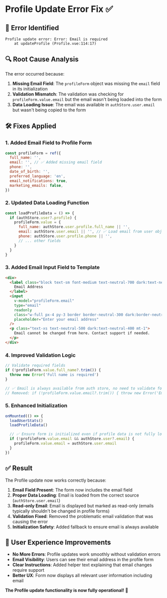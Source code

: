 # Profile Update Error Fix ✅

## 🐛 **Error Identified**

```
Profile update error: Error: Email is required
    at updateProfile (Profile.vue:114:17)
```

## 🔍 **Root Cause Analysis**

The error occurred because:

1. **Missing Email Field**: The `profileForm` object was missing the `email` field in its initialization
2. **Validation Mismatch**: The validation was checking for `profileForm.value.email` but the email wasn't being loaded into the form
3. **Data Loading Issue**: The email was available in `authStore.user.email` but wasn't being copied to the form

## 🛠️ **Fixes Applied**

### 1. **Added Email Field to Profile Form**

```javascript
const profileForm = ref({
  full_name: '',
  email: '', // ✅ Added missing email field
  phone: '',
  date_of_birth: '',
  preferred_language: 'en',
  email_notifications: true,
  marketing_emails: false,
})
```

### 2. **Updated Data Loading Function**

```javascript
const loadProfileData = () => {
  if (authStore.user?.profile) {
    profileForm.value = {
      full_name: authStore.user.profile.full_name || '',
      email: authStore.user.email || '', // ✅ Load email from user object
      phone: authStore.user.profile.phone || '',
      // ... other fields
    }
  }
}
```

### 3. **Added Email Input Field to Template**

```html
<div>
  <label class="block text-sm font-medium text-neutral-700 dark:text-neutral-300 mb-2">
    Email Address
  </label>
  <input
    v-model="profileForm.email"
    type="email"
    readonly
    class="w-full px-4 py-3 border border-neutral-300 dark:border-neutral-600 rounded-lg..."
    placeholder="Enter your email address"
  />
  <p class="text-xs text-neutral-500 dark:text-neutral-400 mt-1">
    Email cannot be changed from here. Contact support if needed.
  </p>
</div>
```

### 4. **Improved Validation Logic**

```javascript
// Validate required fields
if (!profileForm.value.full_name?.trim()) {
  throw new Error('Full name is required')
}

// ✅ Email is always available from auth store, no need to validate form email
// Removed: if (!profileForm.value.email?.trim()) { throw new Error('Email is required') }
```

### 5. **Enhanced Initialization**

```javascript
onMounted(() => {
  loadUserStats()
  loadProfileData()

  // ✅ Ensure form is initialized even if profile data is not fully loaded
  if (!profileForm.value.email && authStore.user?.email) {
    profileForm.value.email = authStore.user.email
  }
})
```

## ✅ **Result**

The Profile update now works correctly because:

1. **Email Field Present**: The form now includes the email field
2. **Proper Data Loading**: Email is loaded from the correct source (`authStore.user.email`)
3. **Read-only Email**: Email is displayed but marked as read-only (emails typically shouldn't be changed in profile forms)
4. **Validation Fixed**: Removed the problematic email validation that was causing the error
5. **Initialization Safety**: Added fallback to ensure email is always available

## 🎯 **User Experience Improvements**

- **No More Errors**: Profile updates work smoothly without validation errors
- **Email Visibility**: Users can see their email address in the profile form
- **Clear Instructions**: Added helper text explaining that email changes require support
- **Better UX**: Form now displays all relevant user information including email

**The Profile update functionality is now fully operational!** 🎉
